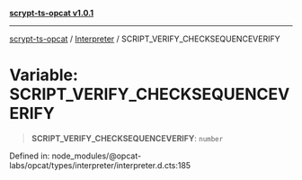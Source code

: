 [**scrypt-ts-opcat v1.0.1**](../../../README.md)

***

[scrypt-ts-opcat](../../../README.md) / [Interpreter](../README.md) / SCRIPT\_VERIFY\_CHECKSEQUENCEVERIFY

# Variable: SCRIPT\_VERIFY\_CHECKSEQUENCEVERIFY

> **SCRIPT\_VERIFY\_CHECKSEQUENCEVERIFY**: `number`

Defined in: node\_modules/@opcat-labs/opcat/types/interpreter/interpreter.d.cts:185
